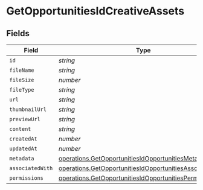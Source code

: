 # GetOpportunitiesIdCreativeAssets


## Fields

| Field                                                                                                                                | Type                                                                                                                                 | Required                                                                                                                             | Description                                                                                                                          |
| ------------------------------------------------------------------------------------------------------------------------------------ | ------------------------------------------------------------------------------------------------------------------------------------ | ------------------------------------------------------------------------------------------------------------------------------------ | ------------------------------------------------------------------------------------------------------------------------------------ |
| `id`                                                                                                                                 | *string*                                                                                                                             | :heavy_minus_sign:                                                                                                                   | N/A                                                                                                                                  |
| `fileName`                                                                                                                           | *string*                                                                                                                             | :heavy_minus_sign:                                                                                                                   | N/A                                                                                                                                  |
| `fileSize`                                                                                                                           | *number*                                                                                                                             | :heavy_minus_sign:                                                                                                                   | N/A                                                                                                                                  |
| `fileType`                                                                                                                           | *string*                                                                                                                             | :heavy_minus_sign:                                                                                                                   | N/A                                                                                                                                  |
| `url`                                                                                                                                | *string*                                                                                                                             | :heavy_minus_sign:                                                                                                                   | N/A                                                                                                                                  |
| `thumbnailUrl`                                                                                                                       | *string*                                                                                                                             | :heavy_minus_sign:                                                                                                                   | N/A                                                                                                                                  |
| `previewUrl`                                                                                                                         | *string*                                                                                                                             | :heavy_minus_sign:                                                                                                                   | N/A                                                                                                                                  |
| `content`                                                                                                                            | *string*                                                                                                                             | :heavy_minus_sign:                                                                                                                   | N/A                                                                                                                                  |
| `createdAt`                                                                                                                          | *number*                                                                                                                             | :heavy_minus_sign:                                                                                                                   | N/A                                                                                                                                  |
| `updatedAt`                                                                                                                          | *number*                                                                                                                             | :heavy_minus_sign:                                                                                                                   | N/A                                                                                                                                  |
| `metadata`                                                                                                                           | [operations.GetOpportunitiesIdOpportunitiesMetadata](../../models/operations/getopportunitiesidopportunitiesmetadata.md)             | :heavy_minus_sign:                                                                                                                   | N/A                                                                                                                                  |
| `associatedWith`                                                                                                                     | [operations.GetOpportunitiesIdOpportunitiesAssociatedWith](../../models/operations/getopportunitiesidopportunitiesassociatedwith.md) | :heavy_minus_sign:                                                                                                                   | N/A                                                                                                                                  |
| `permissions`                                                                                                                        | [operations.GetOpportunitiesIdOpportunitiesPermissions](../../models/operations/getopportunitiesidopportunitiespermissions.md)       | :heavy_minus_sign:                                                                                                                   | N/A                                                                                                                                  |